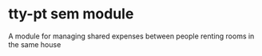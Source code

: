 # tty-pt sem module

A module for managing shared expenses between people renting rooms in the same house
